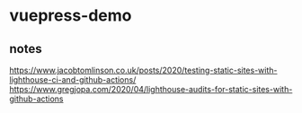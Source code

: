 # vuepress-demo

## notes

https://www.jacobtomlinson.co.uk/posts/2020/testing-static-sites-with-lighthouse-ci-and-github-actions/
https://www.gregjopa.com/2020/04/lighthouse-audits-for-static-sites-with-github-actions
